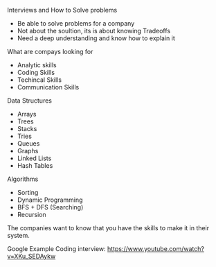 Interviews and How to Solve problems 

*  Be able to solve problems for a company
*  Not about the soultion, its is about knowing Tradeoffs 
*  Need a deep understanding and know how to explain it

What are compays looking for
  *  Analytic skills
  *  Coding Skills 
  *  Techincal Skills 
  *  Communication Skills 

Data Structures 
  *  Arrays 
  *  Trees
  *  Stacks
  *  Tries 
  *  Queues
  *  Graphs
  *  Linked Lists
  *  Hash Tables

Algorithms
  *  Sorting 
  *  Dynamic Programming
  *  BFS + DFS (Searching)
  *  Recursion

The companies want to know that you have the skills to make it in their system.  

Google Example Coding interview:  https://www.youtube.com/watch?v=XKu_SEDAykw


